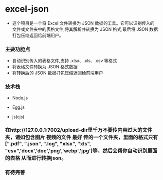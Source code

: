 # excel-json

* 这个项目是一个将 Excel 文件转换为 JSON 数据的工具。它可以识别传入的文件或文件夹中的表格文件,将其解析并转换为 JSON 格式,最后将 JSON 数据打包压缩返回给前端用户。

### 主要功能点
* 自动识别传入的表格文件,支持 .xlsx、.xls、.csv 等格式
* 将表格文件转换为 JSON 格式数据
* 将转换后的 JSON 数据打包压缩返回给前端用户

### 技术栈

* Node.js

* Egg.js
* js(cjs)


### 在http://127.0.0.1:7002/upload-dir里千万不要传内容过大的文件夹，诸如包含图片 视频的文件 最好 传的一个文件夹，里面的格式只有[".pdf", ".json", ".log", "xlsx", "xls", "csv",'docx','doc','png','webp','jpg']等，然后会帮你自动识别里面的表格 从而进行转换json。

### 有待完善
